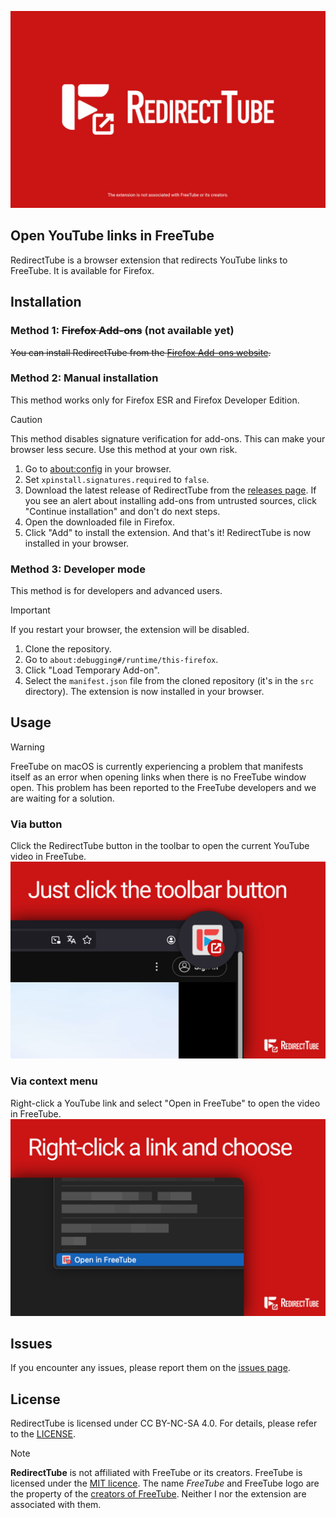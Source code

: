 ![RedirectTube](/assets/banner.png)

## Open YouTube links in FreeTube

RedirectTube is a browser extension that redirects YouTube links to FreeTube. It is available for Firefox.

## Installation

### Method 1: ~~Firefox Add-ons~~ (not available yet)
~~You can install RedirectTube from the [Firefox Add-ons website](https://addons.mozilla.org/firefox/addon/redirecttube/).~~

### Method 2: Manual installation
This method works only for Firefox ESR and Firefox Developer Edition.
> [!CAUTION]
> This method disables signature verification for add-ons. This can make your browser less secure. Use this method at your own risk.
1. Go to [about:config](about:config) in your browser.
2. Set `xpinstall.signatures.required` to `false`.
3. Download the latest release of RedirectTube from the [releases page](https://github.com/MStankiewiczOfficial/RedirectTube/releases/). If you see an alert about installing add-ons from untrusted sources, click "Continue installation" and don't do next steps.
4. Open the downloaded file in Firefox.
5. Click "Add" to install the extension.
And that's it! RedirectTube is now installed in your browser.

### Method 3: Developer mode
This method is for developers and advanced users.
> [!IMPORTANT]
> If you restart your browser, the extension will be disabled.
1. Clone the repository.
2. Go to `about:debugging#/runtime/this-firefox`.
3. Click "Load Temporary Add-on".
4. Select the `manifest.json` file from the cloned repository (it's in the `src` directory).
The extension is now installed in your browser.

## Usage

> [!WARNING]
> FreeTube on macOS is currently experiencing a problem that manifests itself as an error when opening links when there is no FreeTube window open. This problem has been reported to the FreeTube developers and we are waiting for a solution.

### Via button

Click the RedirectTube button in the toolbar to open the current YouTube video in FreeTube.
![](/assets/toolbar.png)

### Via context menu

Right-click a YouTube link and select "Open in FreeTube" to open the video in FreeTube.
![](/assets/context-menu.png)

## Issues
If you encounter any issues, please report them on the [issues page](https://github.com/MStankiewiczOfficial/RedirectTube/issues/).


## License
RedirectTube is licensed under CC BY-NC-SA 4.0. For details, please refer to the [LICENSE](LICENSE.md).

> [!NOTE]
> **RedirectTube** is not affiliated with FreeTube or its creators. FreeTube is licensed under the [MIT licence](https://github.com/FreeTubeApp/FreeTube-Docs/blob/master/LICENSE). The name *FreeTube* and FreeTube logo are the property of the [creators of FreeTube](https://docs.freetubeapp.io/credits/). Neither I nor the extension are associated with them.
